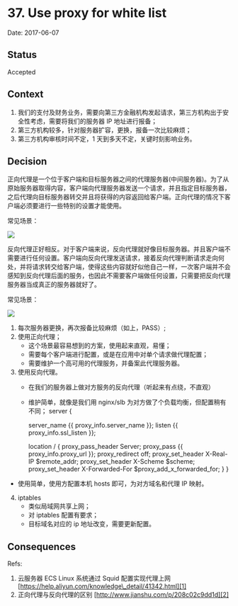 # 37. Use proxy for white list

Date: 2017-06-07

## Status

Accepted

## Context

1. 我们的支付及财务业务，需要向第三方金融机构发起请求，第三方机构出于安全性考虑，需要将我们的服务器 IP 地址进行报备；
2. 第三方机构较多，针对服务器扩容，更换，报备一次比较麻烦；
3. 第三方机构审核时间不定，1 天到多天不定，关键时刻影响业务。

## Decision

正向代理是一个位于客户端和目标服务器之间的代理服务器(中间服务器)。为了从原始服务器取得内容，客户端向代理服务器发送一个请求，并且指定目标服务器，之后代理向目标服务器转交并且将获得的内容返回给客户端。正向代理的情况下客户端必须要进行一些特别的设置才能使用。

常见场景：

![][image-1]

反向代理正好相反。对于客户端来说，反向代理就好像目标服务器。并且客户端不需要进行任何设置。客户端向反向代理发送请求，接着反向代理判断请求走向何处，并将请求转交给客户端，使得这些内容就好似他自己一样，一次客户端并不会感知到反向代理后面的服务，也因此不需要客户端做任何设置，只需要把反向代理服务器当成真正的服务器就好了。

常见场景：

![][image-2]

1. 每次服务器更换，再次报备比较麻烦（如上，PASS）;
2. 使用正向代理；
	* 这个场景最容易想到的方案，使用起来直观，易懂；
	* 需要每个客户端进行配置，或是在应用中对单个请求做代理配置；
	* 需要维护一个高可用的代理服务，并备案此代理服务器。
3. 使用反向代理。
	* 在我们的服务器上做对方服务的反向代理（听起来有点绕，不直观）
	* 维护简单，就像是我们用 nginx/slb 为对方做了个负载均衡，但配置稍有不同；
	server {
	
	    server_name {{ proxy_info.server_name }};
	    listen {{ proxy_info.ssl_listen }};
	
	    location / {
	        proxy_pass_header Server;
	        proxy_pass {{ proxy_info.proxy_url }};
	        proxy_redirect off;
	        proxy_set_header X-Real-IP $remote_addr;
	        proxy_set_header X-Scheme $scheme;
	        proxy_set_header X-Forwarded-For $proxy_add_x_forwarded_for;
	    }
	}
* 使用简单，使用方配置本机 hosts 即可，为对方域名和代理 IP 映射。 
4. iptables
	* 类似局域网共享上网；
	* 对 iptables 配置有要求；
	* 目标域名对应的 ip 地址改变，需要更新配置。

## Consequences

Refs:

1. 云服务器 ECS Linux 系统通过 Squid 配置实现代理上网 [https://help.aliyun.com/knowledge\_detail/41342.html][1]
2. 正向代理与反向代理的区别 [http://www.jianshu.com/p/208c02c9dd1d][2]

[1]:	https://help.aliyun.com/knowledge_detail/41342.html
[2]:	http://www.jianshu.com/p/208c02c9dd1d

[image-1]:	files/proxy.jpg
[image-2]:	files/reverse-proxy.jpg